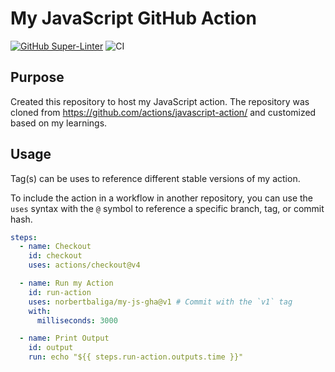 # My JavaScript GitHub Action

[![GitHub Super-Linter](https://github.com/norbertbaliga/my-js-gha/actions/workflows/linter.yml/badge.svg)](https://github.com/super-linter/super-linter)
![CI](https://github.com/norbertbaliga/my-js-gha/actions/workflows/ci.yml/badge.svg)

## Purpose

Created this repository to host my JavaScript action. The repository was cloned
from https://github.com/actions/javascript-action/ and customized based on my
learnings.

## Usage

Tag(s) can be uses to reference different stable versions of my action.

To include the action in a workflow in another repository, you can use the
`uses` syntax with the `@` symbol to reference a specific branch, tag, or commit
hash.

```yaml
steps:
  - name: Checkout
    id: checkout
    uses: actions/checkout@v4

  - name: Run my Action
    id: run-action
    uses: norbertbaliga/my-js-gha@v1 # Commit with the `v1` tag
    with:
      milliseconds: 3000

  - name: Print Output
    id: output
    run: echo "${{ steps.run-action.outputs.time }}"
```
